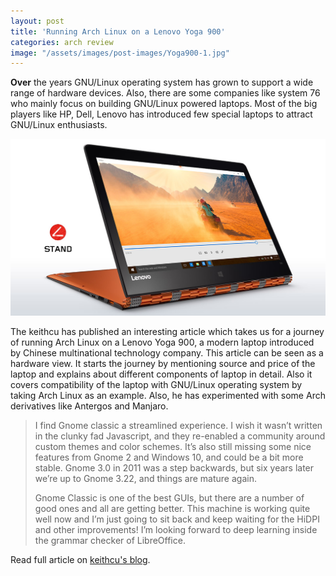 ```yaml
---
layout: post
title: 'Running Arch Linux on a Lenovo Yoga 900'
categories: arch review
image: "/assets/images/post-images/Yoga900-1.jpg"
---
```


**Over** the years GNU/Linux operating system has grown to support a wide range of hardware devices. Also, there are some companies like system 76 who mainly focus on building GNU/Linux powered laptops. Most of the big players like HP, Dell, Lenovo has introduced few special laptops to attract GNU/Linux enthusiasts.

![Lenovo Yoga 900](/assets/images/post-images/Yoga900-1.jpg)

The keithcu has published an interesting article which takes us for a journey of running Arch Linux on a Lenovo Yoga 900, a modern laptop introduced by Chinese multinational technology company. This article can be seen as a hardware view. It starts the journey by mentioning source and price of the laptop and explains about different components of laptop in detail. Also it covers compatibility of the laptop with GNU/Linux operating system by taking Arch Linux as an example. Also, he has experimented with some Arch derivatives like Antergos and Manjaro.

<blockquote>
    <p>I find Gnome classic a streamlined experience. I wish it wasn’t written in the clunky fad Javascript, and they re-enabled a community around custom themes and color schemes. It’s also still missing some nice features from Gnome 2 and Windows 10, and could be a bit more stable. Gnome 3.0 in 2011 was a step backwards, but six years later we’re up to Gnome 3.22, and things are mature again.</p>
<p>
    Gnome Classic is one of the best GUIs, but there are a number of good ones and all are getting better. This machine is working quite well now and I’m just going to sit back and keep waiting for the HiDPI and other improvements! I’m looking forward to deep learning inside the grammar checker of LibreOffice.</p>
</blockquote>

Read full article on [keithcu's blog](https://keithcu.com/wordpress/?p=3739). 